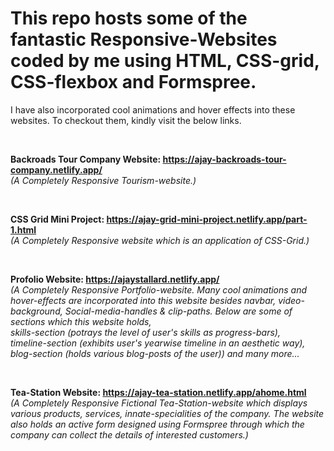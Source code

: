 # This repo hosts some of the fantastic Responsive-Websites coded by me using HTML, CSS-grid, CSS-flexbox and Formspree. 
I have also incorporated cool animations and hover effects into these websites. To checkout them, kindly visit the below links.  
    
&nbsp;  

**Backroads Tour Company Website: https://ajay-backroads-tour-company.netlify.app/**  
*(A Completely Responsive Tourism-website.)* 
    
&nbsp;  

**CSS Grid Mini Project: https://ajay-grid-mini-project.netlify.app/part-1.html**  
*(A Completely Responsive website which is an application of CSS-Grid.)*  

&nbsp;  

**Profolio Website: https://ajaystallard.netlify.app/**  
*(A Completely Responsive Portfolio-website. Many cool animations and hover-effects are incorporated into this website besides navbar, video-background, Social-media-handles & clip-paths.* 
*Below are some of sections which this website holds,*  
*skills-section (potrays the level of user's skills as progress-bars),*  
*timeline-section (exhibits user's yearwise timeline in an aesthetic way),*  
*blog-section (holds various blog-posts of the user)) and many more...* 
    
&nbsp;  

**Tea-Station Website: https://ajay-tea-station.netlify.app/ahome.html**  
*(A Completely Responsive Fictional Tea-Station-website which displays various products, services, innate-specialities of the company. The website also holds an active form designed using Formspree through which the company can collect the details of interested customers.)* 
